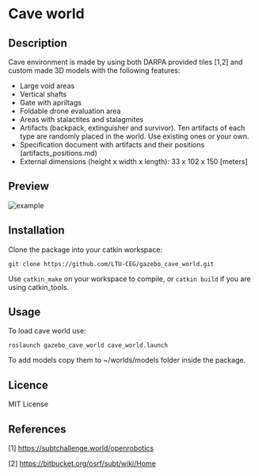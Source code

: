 Cave world
=============

## Description

Cave environment is made by using both DARPA provided tiles [1,2] and custom made 3D models with the following features:

* Large void areas
* Vertical shafts
* Gate with apriltags
* Foldable drone evaluation area
* Areas with stalactites and stalagmites
* Artifacts (backpack, extinguisher and survivor). Ten artifacts of each type are randomly placed in the world. Use existing ones or your own.
* Specification document with artifacts and their positions (artifacts_positions.md)
* External dimensions (height x width x length): 33 x 102 x 150 [meters]

## Preview
![example](https://i.imgur.com/T4VOFeV.png)


## Installation

Clone the package into your catkin workspace:
```
git clone https://github.com/LTU-CEG/gazebo_cave_world.git
```
Use `catkin_make` on your workspace to compile, or `catkin build` if you are using catkin_tools.

## Usage

To load cave world use:
```
roslaunch gazebo_cave_world cave_world.launch
```

To add models copy them to ~/worlds/models folder inside the package.

## Licence

MIT License

## References

[1] https://subtchallenge.world/openrobotics

[2] https://bitbucket.org/osrf/subt/wiki/Home
